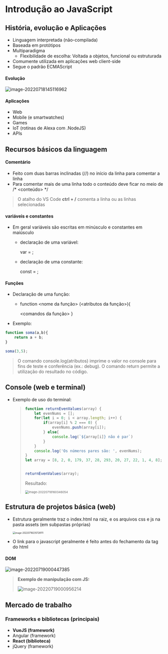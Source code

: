 # Introdução ao JavaScript

## História, evolução e Aplicações

- Linguagem interpretada (não-compilada)
- Baseada em protótipos
- Multiparadigma
  - Flexibilidade de escolha: Voltada a objetos, funcional ou estruturada
- Comumente utilizada em aplicações web client-side
- Segue o padrão ECMAScript

#### Evolução

![image-20220718145116962](C:\Users\carol\AppData\Roaming\Typora\typora-user-images\image-20220718145116962.png)

#### Aplicações

- Web
- Mobile (e smartwatches)
- Games
- IoT (rotinas de Alexa com .NodeJS)
- APIs

## Recursos básicos da linguagem

#### Comentário

- Feito com duas barras inclinadas (//) no início da linha para comentar a linha
- Para comentar mais de uma linha todo o conteúdo deve ficar no meio de       /*     <conteúdo>   */

> O atalho do VS Code   **ctrl + /**  comenta a linha ou as linhas selecionadas

#### variáveis e constantes

- Em geral variáveis são escritas em minúsculo e constantes em maiúsculo

  - declaração de uma variável:

    var <nome da variavel>  =  <equacao ou valor da constante>;

  - declaração de uma constante:

    const <NOME DA CONSTANTE> = <valor da constante>;

#### Funções

- Declaração de uma função:

  - function <nome da função> (<atributos da função>){

       <comandos da função>
    }

- Exemplo:

```js
function soma(a,b){
    return a + b;
}

soma(3,5);
```

> O comando console.log(atributos) imprime o valor no console para fins de teste e conferência (ex.: debug). O comando return permite a utilização do resultado no código.

## Console (web e terminal)

- Exemplo de uso do terminal:

  > ```js
  > function returnEvenValues(array) {
  >     let evenNums = [];
  >     for(let i = 0; i < array.length; i++) {
  >         if(array[i] % 2 === 0) {
  >             evenNums.push(array[i]);
  >         } else{
  >             console.log(`${array[i]} não é par`)
  >         }
  >     }
  >     console.log('Os números pares são: ', evenNums);
  > }
  > let array = [8, 2, 0, 179, 37, 28, 293, 20, 27, 22, 1, 4, 8];
  > 
  > 
  > returnEvenValues(array);
  > ```
  >
  > Resultado:
  >
  > <img src="C:\Users\carol\AppData\Roaming\Typora\typora-user-images\image-20220718160346054.png" alt="image-20220718160346054" style="zoom:67%;" />

## Estrutura de projetos básica (web)

- Estrutura geralmente traz o index.html na raiz, e os arquivos css e js na pasta assets (em subpastas próprias)

  <img src="C:\Users\carol\AppData\Roaming\Typora\typora-user-images\image-20220718235728111.png" alt="image-20220718235728111" style="zoom: 50%;" />

- O link para o javascript geralmente é feito antes do fechamento da tag do html

#### DOM

![image-20220719000447385](C:\Users\carol\AppData\Roaming\Typora\typora-user-images\image-20220719000447385.png)

> **Exemplo de manipulação com JS:**
>
> ![image-20220719000956214](C:\Users\carol\AppData\Roaming\Typora\typora-user-images\image-20220719000956214.png)

## Mercado de trabalho

### Frameworks e bibliotecas (principais)

- **VueJS (framework)**
- Angular (framework)
- **React (biblioteca)**
- jQuery (framework)
